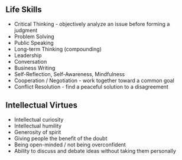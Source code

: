 ## Life Skills
- Critical Thinking - objectively analyze an issue before forming a judgment
- Problem Solving
- Public Speaking
- Long-term Thinking (compounding)
- Leadership
- Conversation
- Business Writing
- Self-Reflection, Self-Awareness, Mindfulness
- Cooperation / Negotiation - work together toward a common goal
- Conflict Resolution - find a peaceful solution to a disagreement


## Intellectual Virtues
- Intellectual curiosity
- Intellectual humility
- Generosity of spirit
- Giving people the benefit of the doubt
- Being open-minded / not being overconfident
- Ability to discuss and debate ideas without taking them personally
